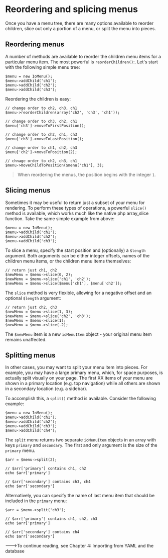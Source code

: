 Reordering and splicing menus
=============================

Once you have a menu tree, there are many options available to reorder
children, slice out only a portion of a menu, or split the menu into
pieces.

Reordering menus
----------------

A number of methods are available to reorder the children menu items for
a particular menu item. The most powerful is `reorderChildren()`:. Let's
start with the following simple menu tree:

    $menu = new IoMenu();
    $menu->addChild('ch1');
    $menu->addChild('ch2');
    $menu->addChild('ch3');

Reordering the children is easy:

    // change order to ch2, ch3, ch1
    $menu->reorderChildren(array('ch2', 'ch3', 'ch1'));

    // change order to ch3, ch2, ch1
    $menu['ch3']->moveToFirstPosition();

    // change order to ch2, ch1, ch3
    $menu['ch3']->moveToLastPosition();

    // change order to ch1, ch2, ch3
    $menu['ch2']->moveToPosition(2);

    // chnage order to ch2, ch3, ch1
    $menu->moveChildToPosition($menu['ch1'], 3);

>When reordering the menus, the position begins with the integer `1`.

Slicing menus
--------------

Sometimes it may be useful to return just a subset of your menu for rendering.
To perform these types of operations, a powerful `slice()` method is available,
which works much like the native php array_slice function. Take the same
simple example from above:

    $menu = new IoMenu();
    $menu->addChild('ch1');
    $menu->addChild('ch2');
    $menu->addChild('ch3');

To slice a menu, specify the start position and (optionally) a `$length`
argument. Both arguments can be either integer offsets, names of the children
menu items, or the children menu items themselves:

    // return just ch1, ch2
    $newMenu = $menu->slice(0, 2);
    $newMenu = $menu->slice('ch1', 'ch2');
    $newMenu = $menu->slice($menu['ch1'], $menu['ch2']);

The `slice` method is very flexible, allowing for a negative offset and
an optional `$length` argument:

    // return just ch2, ch3
    $newMenu = $menu->slice(1, 3);
    $newMenu = $menu->slice('ch2', 'ch3');
    $newMenu = $menu->slice(1);
    $newMenu = $menu->slice(-2);

The `$newMenu` item is a new `ioMenuItem` object - your original menu
item remains unaffected.

Splitting menus
---------------

In other cases, you may want to split your menu item into pieces. For example,
you may have a large primary menu, which, for space purposes, is actually
split visually on your page. The first XX items of your menu are shown in
a primary location (e.g. top navigation) while all others are shown in a
secondary location (e.g. a sidebar).

To accomplish this, a `split()` method is available. Consider the following
example:

    $menu = new IoMenu();
    $menu->addChild('ch1');
    $menu->addChild('ch2');
    $menu->addChild('ch3');
    $menu->addChild('ch4');

The `split` menu returns two separate `ioMenuItem` objects in an array
with keys `primary` and `secondary`. The first and only argument is
the size of the `primary` menu.

    $arr = $menu->split(2);

    // $arr['primary'] contains ch1, ch2
    echo $arr['primary']

    // $arr['secondary'] contains ch3, ch4
    echo $arr['secondary']

Alternatively, you can specify the name of last menu item that should be
included in the `primary` menu:

    $arr = $menu->split('ch3');

    // $arr['primary'] contains ch1, ch2, ch3
    echo $arr['primary']

    // $arr['secondary'] contains ch4
    echo $arr['secondary']

--->To continue reading, see Chapter 4: Importing from YAML and the database